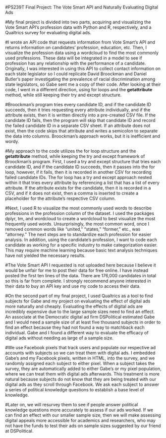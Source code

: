 #PS239T Final Project: The Vote Smart API and Naturally Evaluating Digital Ads

#My final project is divided into two parts, acquiring and visualizing the Vote Smart API’s profession data with Python and R, respectively, and a Qualtrics survey for evaluating digital ads. 

#I wrote an API code that requests information from Vote Smart’s API and returns information on candidates’ profession, education, etc. Then, I visualize the profession data using a wordcloud to find the most commonly used professions. These data will be integrated in a model to see if profession has any relationship with the performance of a candidate. Originally, I was interested in using this API to collect contact information on each state legislator so I could replicate David Broockman and Daniel Butler’s paper investigating the prevalence of racial discrimination among state legislators, so Gabe sent me a copy of their code. After looking at their code, I went in a different direction, using for loops and the __getattribute__ method, while still keeping their try and except structure. 

#Broockman’s program tries every candidate ID, and if the candidate ID succeeds, then it tries requesting every attribute individually, and if the attribute exists, then it is written directly into a pre-created CSV file. If the candidate ID fails, then the program will skip that candidate ID and record the failed candidate ID in a separate CSV sheet. If an attribute does not exist, then the code skips that attribute and writes a semicolon to separate the data into columns. Broockman’s approach works, but it is inefficient and wordy.

#My approach to the code utilizes the for loop structure and the __getattribute__ method, while keeping the try and except framework of Broockman’s program. First, I used a try and except structure that tries each candidate ID, and if the candidate ID succeeds, then it passes into the for loop, however, if it fails, then it is recorded in another CSV for recording failed candidate IDs. The for loop has a try and except approach nested within it that tries every attribute by referencing a list that has a list of every attribute. If the attribute exists for the candidate, then it is recorded in a CSV, and if it does not exist, then a comma is inserted to create a placeholder for the attribute’s respective CSV column. 

#Next, I used R to visualize the most commonly used words to describe professions in the profession column of the dataset. I used the packages dplyr, tm, and wordcloud to create a wordcloud to best visualize the most frequently used words. Unsurprisingly, the most common word, once I removed common words like “united,” “states,” “former,” etc., was “attorney.” The next steps are to standardize each profession for easier analysis. In addition, using the candidate’s profession, I want to code each candidate as working for a specific industry to make categorization easier. This may require machine learning because basic text analysis techniques have not yielded the necessary results.

#The Vote Smart API I requested is not uploaded here because I believe it would be unfair for me to post their data for free online. I have instead posted the first ten lines of the data. There are 176,000 candidates in total so this is far from complete. I strongly recommend anyone interested in their data to buy an API key and use my code to access their data. 

#On the second part of my final project, I used Qualtrics as a tool to find subjects for Gabe and my project on evaluating the effect of digital ads more naturally and cheaply. Evaluating the effects of digital ads are incredibly expensive due to the large sample sizes need to find an effect. An associate at the Democratic digital ad firm DSPolitical estimated Gabe and I would need a sample size of at least five thousand subjects in order to find an effect because they had not found a way to matchback each individual. Gabe and I found a different way to evaluate the efficacy of digital ads without needing as large of a sample size.

#We use Facebook pixels that track users and populate our respective ad accounts with subjects so we can treat them with digital ads. I embedded Gabe’s and my Facebook pixels, written in HTML, into the survey, and we randomly assigned each subject to either pixel. When a subject takes the survey, they are automatically added to either Gabe’s or my pixel population, where we can treat them with digital ads afterwards. This treatment is more natural because subjects do not know that they are being treated with our digital ads as they scroll through Facebook. We ask each subject to answer a series of political knowledge questions to establish a base level of knowledge.

#Later on, we will resurvey them to see if people answer political knowledge questions more accurately to assess if our ads worked. If we can find an effect with our smaller sample size, then we will make assessing digital appeals more accessible for academics and researchers, who may not have the funds to test their ads on sample sizes suggested by our friend at DSPolitical.
